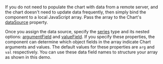 If you do not need to populate the chart with data from a remote server, and the chart doesn't need to update data frequently, then simply bind the component to a local JavaScript array. Pass the array to the Chart's [dataSource](/Documentation/ApiReference/UI_Components/dxChart/Configuration/#dataSource) property. 

Once you assign the data source, specify the [series](/Documentation/ApiReference/UI_Components/dxChart/Configuration/series/) type and its nested options:  [argumentField](/Documentation/ApiReference/UI_Components/dxChart/Configuration/series/#argumentField) and [valueField](/Documentation/ApiReference/UI_Components/dxChart/Configuration/series/#valueField). If you specify these properties, the component can determine which object fields in the array indicate Chart arguments and values. The default values for these properties are `arg` and `val` respectively. You can use these data field names to structure your array as shown in this demo.